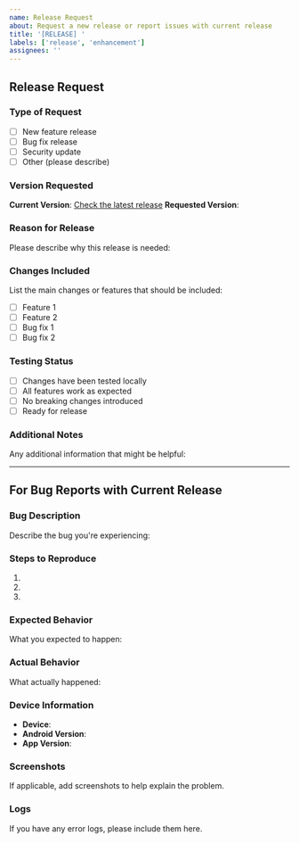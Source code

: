 ```yaml
---
name: Release Request
about: Request a new release or report issues with current release
title: '[RELEASE] '
labels: ['release', 'enhancement']
assignees: ''
---
```


## Release Request

### Type of Request
- [ ] New feature release
- [ ] Bug fix release
- [ ] Security update
- [ ] Other (please describe)

### Version Requested
**Current Version**: [Check the latest release](https://github.com/hawkstwelve/sodak_weather/releases/latest)
**Requested Version**: 

### Reason for Release
Please describe why this release is needed:

### Changes Included
List the main changes or features that should be included:

- [ ] Feature 1
- [ ] Feature 2
- [ ] Bug fix 1
- [ ] Bug fix 2

### Testing Status
- [ ] Changes have been tested locally
- [ ] All features work as expected
- [ ] No breaking changes introduced
- [ ] Ready for release

### Additional Notes
Any additional information that might be helpful:

---

## For Bug Reports with Current Release

### Bug Description
Describe the bug you're experiencing:

### Steps to Reproduce
1. 
2. 
3. 

### Expected Behavior
What you expected to happen:

### Actual Behavior
What actually happened:

### Device Information
- **Device**: 
- **Android Version**: 
- **App Version**: 

### Screenshots
If applicable, add screenshots to help explain the problem.

### Logs
If you have any error logs, please include them here. 